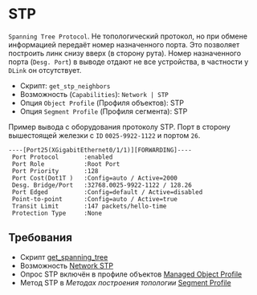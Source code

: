 # STP

`Spanning Tree Protocol`. Не топологический протокол, но при обмене информацией передаёт номер назначенного порта. 
Это позволяет построить линк снизу вверх (в сторону рута). 
Номер назначенного порта (`Desg. Port`) в выводе отдают не все устройства, в частности у `DLink` он отсутствует.

* Скрипт: `get_stp_neighbors`
* Возможность (`Capabilities`): `Network | STP`
* Опция `Object Profile` (Профиля объектов): STP
* Опция `Segment Profile` (Профиля сегмента): STP

Пример вывода с оборудования протоколу STP. Порт в сторону вышестоящей железки с `ID` `0025-9922-1122` и портом `26`.

```
----[Port25(XGigabitEthernet0/1/1)][FORWARDING]----
 Port Protocol       :enabled
 Port Role           :Root Port
 Port Priority       :128
 Port Cost(Dot1T )   :Config=auto / Active=2000
 Desg. Bridge/Port   :32768.0025-9922-1122 / 128.26
 Port Edged          :Config=default / Active=disabled
 Point-to-point      :Config=auto / Active=true
 Transit Limit       :147 packets/hello-time
 Protection Type     :None
```

## Требования

* Скрипт [get_spanning_tree](../../../../dev/reference/scripts/get_spanning_tree.md)
* Возможность [Network STP](../../../../user/reference/caps/network/stp.md)
* Опрос STP включён в профиле объектов [Managed Object Profile](../../../../user/reference/concepts/managed-object-profile/index.md#Box(Полный_опрос))
* Метод STP в *Методах построения топологии* [Segment Profile](../../../../user/reference/concepts/network-segment-profile/index.md)
